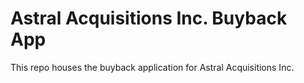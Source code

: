 # Astral Acquisitions Inc. Buyback App
This repo houses the buyback application for Astral Acquisitions Inc.